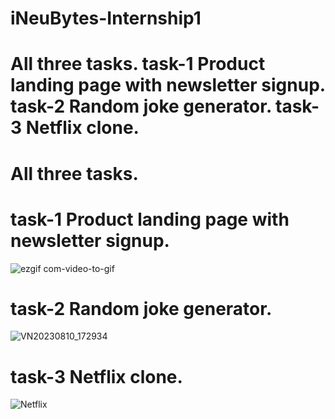 
# iNeuBytes-Internship1
All three tasks.   task-1 Product landing page with newsletter signup. task-2 Random joke generator. task-3 Netflix clone.
=======
# All three tasks. <br>

# task-1 Product landing page with newsletter signup. <br>
![ezgif com-video-to-gif](https://github.com/amank0259/iNeuBytes-Internship/assets/94205023/6fb3a8ce-8ee7-4a4f-b66f-7c8fa184857f)


# task-2 Random joke generator. <br>
![VN20230810_172934](https://github.com/amank0259/iNeuBytes-Internship/assets/94205023/9af7d3ed-a9c3-49e6-9136-15ab07604a37)


# task-3 Netflix clone. <nr>

![Netflix](https://github.com/amank0259/iNeuBytes-Internship1/assets/94205023/351eccef-0678-4695-b25b-e1b646049877)
